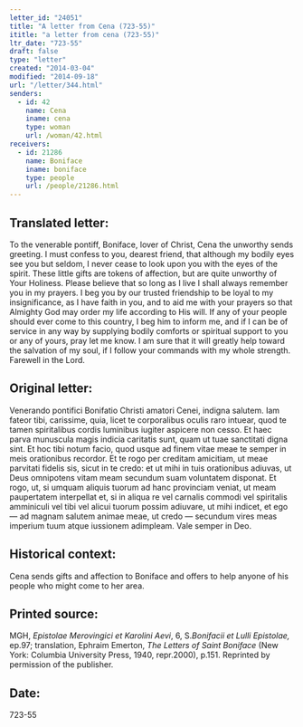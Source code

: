 ```yaml
---
letter_id: "24051"
title: "A letter from Cena (723-55)"
ititle: "a letter from cena (723-55)"
ltr_date: "723-55"
draft: false
type: "letter"
created: "2014-03-04"
modified: "2014-09-18"
url: "/letter/344.html"
senders:
  - id: 42
    name: Cena
    iname: cena
    type: woman
    url: /woman/42.html
receivers:
  - id: 21286
    name: Boniface
    iname: boniface
    type: people
    url: /people/21286.html
---
```

<h2> Translated letter:</h2>To the venerable pontiff, Boniface, lover of Christ, Cena the unworthy sends greeting.
I must confess to you, dearest friend, that although my bodily eyes see you but seldom, I never cease to look upon you with the eyes of the spirit. These little gifts are tokens of affection, but are quite unworthy of Your Holiness. Please believe that so long as I live I shall always remember you in my prayers. I beg you by our trusted friendship to be loyal to my insignificance, as I have faith in you, and to aid me with your prayers so that Almighty God may order my life according to His will.
If any of your people should ever come to this country, I beg him to inform me, and if I can be of service in any way by supplying bodily comforts or spiritual support to you or any of yours, pray let me know. I am sure that it will greatly help toward the salvation of my soul, if I follow your commands with my whole strength.
Farewell in the Lord.
<h2 class="mt-4"> Original letter:</h2>Venerando pontifici Bonifatio Christi amatori Cenei, indigna salutem.
Iam fateor tibi, carissime, quia, licet te corporalibus oculis raro intuear, quod te tamen spiritalibus cordis luminibus iugiter aspicere non cesso. Et haec parva munuscula magis indicia caritatis sunt, quam ut tuae sanctitati digna sint. Et hoc tibi notum facio, quod usque ad finem vitae meae te semper in meis orationibus recordor. Et te rogo per creditam amicitiam, ut meae parvitati fidelis sis, sicut in te credo: et ut mihi in tuis orationibus adiuvas, ut Deus omnipotens vitam meam secundum suam voluntatem disponat. Et rogo, ut, si umquam aliquis tuorum ad hanc provinciam veniat, ut meam paupertatem interpellat et, si in aliqua re vel carnalis commodi vel spiritalis amminiculi vel tibi vel alicui tuorum possim adiuvare, ut mihi indicet, et ego — ad magnam salutem animae meae, ut credo — secundum vires meas imperium tuum atque iussionem adimpleam. Vale semper in Deo.
<h2 class="mt-4"> Historical context:</h2>Cena sends gifts and affection to Boniface and offers to help anyone of his people who might come to her area.
<h2 class="mt-4"> Printed source:</h2><p>MGH, <em>Epistolae Merovingici et Karolini Aevi</em>, 6, S.<em>Bonifacii et Lulli Epistolae,</em> ep.97; translation, Ephraim Emerton, <em>The Letters of Saint Boniface</em> (New York: Columbia University Press, 1940, repr.2000), p.151. Reprinted by permission of the publisher.</p><h2 class="mt-4"> Date:</h2>723-55
